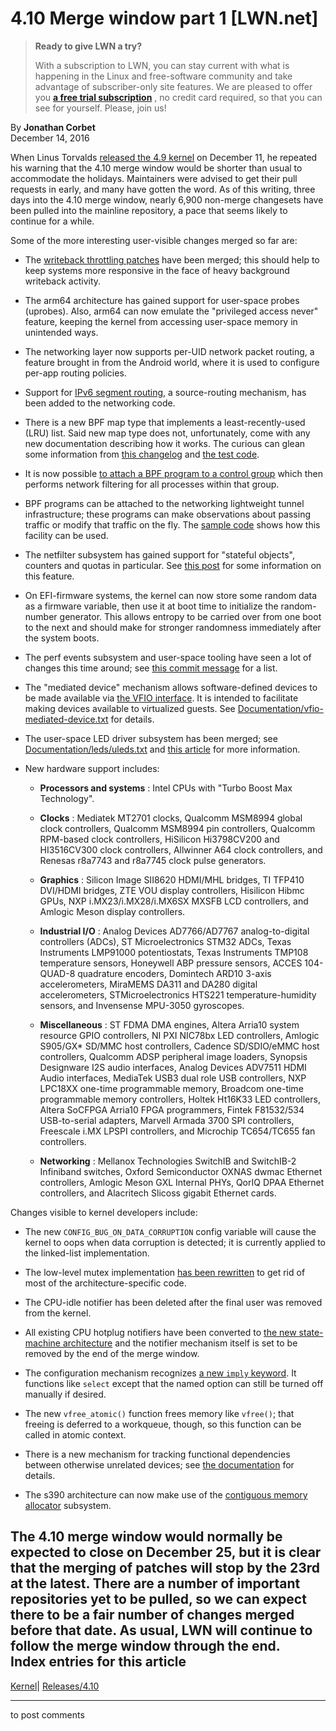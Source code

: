 # 4.10 Merge window part 1 [LWN.net]

> **Ready to give LWN a try?**
> 
> With a subscription to LWN, you can stay current with what is happening in the Linux and free-software community and take advantage of subscriber-only site features. We are pleased to offer you **[a free trial subscription](https://lwn.net/Promo/nst-trial/claim)** , no credit card required, so that you can see for yourself. Please, join us! 

By **Jonathan Corbet**  
December 14, 2016 

When Linus Torvalds [released the 4.9 kernel](/Articles/708766/) on December 11, he repeated his warning that the 4.10 merge window would be shorter than usual to accommodate the holidays. Maintainers were advised to get their pull requests in early, and many have gotten the word. As of this writing, three days into the 4.10 merge window, nearly 6,900 non-merge changesets have been pulled into the mainline repository, a pace that seems likely to continue for a while. 

Some of the more interesting user-visible changes merged so far are: 

  * The [writeback throttling patches](/Articles/682582/) have been merged; this should help to keep systems more responsive in the face of heavy background writeback activity. 

  * The arm64 architecture has gained support for user-space probes (uprobes). Also, arm64 can now emulate the "privileged access never" feature, keeping the kernel from accessing user-space memory in unintended ways. 

  * The networking layer now supports per-UID network packet routing, a feature brought in from the Android world, where it is used to configure per-app routing policies. 

  * Support for [IPv6 segment routing](https://tools.ietf.org/html/draft-ietf-spring-segment-routing-09), a source-routing mechanism, has been added to the networking code. 

  * There is a new BPF map type that implements a least-recently-used (LRU) list. Said new map type does not, unfortunately, come with any new documentation describing how it works. The curious can glean some information from [this changelog](https://git.kernel.org/linus/3a08c2fd763450a927d1130de078d6f9e74944fb) and [the test code](https://git.kernel.org/linus/5db58faf989f16d1d6a3d661aac616f9ca7932aa). 

  * It is now possible [to attach a BPF program to a control group](/Articles/698073/) which then performs network filtering for all processes within that group. 

  * BPF programs can be attached to the networking lightweight tunnel infrastructure; these programs can make observations about passing traffic or modify that traffic on the fly. The [sample code](https://git.kernel.org/linus/f74599f7c5309b21151233b98139e9b723fd1110) shows how this facility can be used. 

  * The netfilter subsystem has gained support for "stateful objects", counters and quotas in particular. See [this post](https://marc.info/?l=netfilter-devel&m=148029128323837&w=2) for some information on this feature. 

  * On EFI-firmware systems, the kernel can now store some random data as a firmware variable, then use it at boot time to initialize the random-number generator. This allows entropy to be carried over from one boot to the next and should make for stronger randomness immediately after the system boots. 

  * The perf events subsystem and user-space tooling have seen a lot of changes this time around; see [this commit message](https://git.kernel.org/linus/bca13ce4554ae9cf5083e5adf395ad2266cb571b) for a list. 

  * The "mediated device" mechanism allows software-defined devices to be made available via [the VFIO interface](/Articles/474088/). It is intended to facilitate making devices available to virtualized guests. See [Documentation/vfio-mediated-device.txt](/Articles/709029/) for details. 

  * The user-space LED driver subsystem has been merged; see [Documentation/leds/uleds.txt](/Articles/709024/) and [this article](/Articles/703785/) for more information. 

  * New hardware support includes: 

    * **Processors and systems** : Intel CPUs with "Turbo Boost Max Technology". 

    * **Clocks** : Mediatek MT2701 clocks, Qualcomm MSM8994 global clock controllers, Qualcomm MSM8994 pin controllers, Qualcomm RPM-based clock controllers, HiSilicon Hi3798CV200 and HI3516CV300 clock controllers, Allwinner A64 clock controllers, and Renesas r8a7743 and r8a7745 clock pulse generators. 

    * **Graphics** : Silicon Image SII8620 HDMI/MHL bridges, TI TFP410 DVI/HDMI bridges, ZTE VOU display controllers, Hisilicon Hibmc GPUs, NXP i.MX23/i.MX28/i.MX6SX MXSFB LCD controllers, and Amlogic Meson display controllers. 

    * **Industrial I/O** : Analog Devices AD7766/AD7767 analog-to-digital controllers (ADCs), ST Microelectronics STM32 ADCs, Texas Instruments LMP91000 potentiostats, Texas Instruments TMP108 temperature sensors, Honeywell ABP pressure sensors, ACCES 104-QUAD-8 quadrature encoders, Domintech ARD10 3-axis accelerometers, MiraMEMS DA311 and DA280 digital accelerometers, STMicroelectronics HTS221 temperature-humidity sensors, and Invensense MPU-3050 gyroscopes. 

    * **Miscellaneous** : ST FDMA DMA engines, Altera Arria10 system resource GPIO controllers, NI PXI NIC78bx LED controllers, Amlogic S905/GX* SD/MMC host controllers, Cadence SD/SDIO/eMMC host controllers, Qualcomm ADSP peripheral image loaders, Synopsis Designware I2S audio interfaces, Analog Devices ADV7511 HDMI Audio interfaces, MediaTek USB3 dual role USB controllers, NXP LPC18XX one-time programmable memory, Broadcom one-time programmable memory controllers, Holtek Ht16K33 LED controllers, Altera SoCFPGA Arria10 FPGA programmers, Fintek F81532/534 USB-to-serial adapters, Marvell Armada 3700 SPI controllers, Freescale i.MX LPSPI controllers, and Microchip TC654/TC655 fan controllers. 

    * **Networking** : Mellanox Technologies SwitchIB and SwitchIB-2 Infiniband switches, Oxford Semiconductor OXNAS dwmac Ethernet controllers, Amlogic Meson GXL Internal PHYs, QorIQ DPAA Ethernet controllers, and Alacritech Slicoss gigabit Ethernet cards. 




Changes visible to kernel developers include: 

  * The new `CONFIG_BUG_ON_DATA_CORRUPTION` config variable will cause the kernel to oops when data corruption is detected; it is currently applied to the linked-list implementation. 

  * The low-level mutex implementation [has been rewritten](/Articles/699784/) to get rid of most of the architecture-specific code. 

  * The CPU-idle notifier has been deleted after the final user was removed from the kernel. 

  * All existing CPU hotplug notifiers have been converted to [the new state-machine architecture](/Articles/537562/) and the notifier mechanism itself is set to be removed by the end of the merge window. 

  * The configuration mechanism recognizes [a new `imply` keyword](https://git.kernel.org/linus/237e3ad0f195d8fd34f1299e45f04793832a16fc). It functions like `select` except that the named option can still be turned off manually if desired. 

  * The new `vfree_atomic()` function frees memory like `vfree()`; that freeing is deferred to a workqueue, though, so this function can be called in atomic context. 

  * There is a new mechanism for tracking functional dependencies between otherwise unrelated devices; see [the documentation](https://static.lwn.net/kerneldoc/driver-api/device_link.html) for details. 

  * The s390 architecture can now make use of the [contiguous memory allocator](/Articles/486301/) subsystem. 




The 4.10 merge window would normally be expected to close on December 25, but it is clear that the merging of patches will stop by the 23rd at the latest. There are a number of important repositories yet to be pulled, so we can expect there to be a fair number of changes merged before that date. As usual, LWN will continue to follow the merge window through the end.  
Index entries for this article  
---  
[Kernel](/Kernel/Index)| [Releases/4.10](/Kernel/Index#Releases-4.10)  
  


* * *

to post comments 
